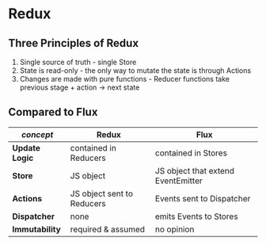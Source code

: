 
# Redux

## Three Principles of Redux
  1. Single source of truth
    - single Store
  2. State is read-only
    - the only way to mutate the state is through Actions
  3. Changes are made with pure functions
    - Reducer functions take previous stage + action -> next state

## Compared to Flux
| _concept_         | Redux                         | Flux                                |
| -------------     | -------------                 | -------------                       |
| **Update Logic**  | contained in Reducers         | contained in Stores                 |
| **Store**         | JS object                     | JS object that extend EventEmitter  |
| **Actions**       | JS object sent to Reducers    | Events sent to Dispatcher           |
| **Dispatcher**    | none                          | emits Events to Stores              |
| **Immutability**  | required & assumed            | no opinion                          |
